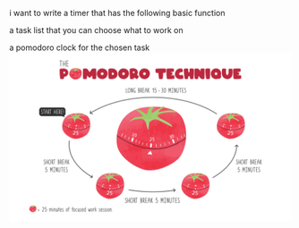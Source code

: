 i want to write a timer that has the following basic function

a task list that you can choose what to work on

a pomodoro clock for the chosen task
![the pomodor technique](demo_images\the_pomodoro_technique.jpg)

